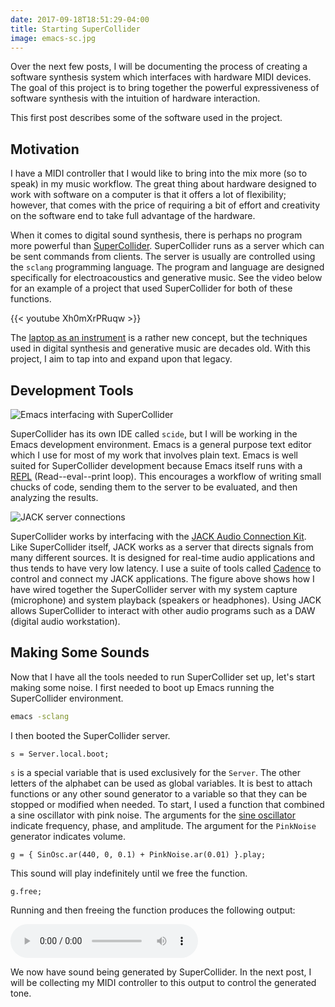 ```yaml
---
date: 2017-09-18T18:51:29-04:00
title: Starting SuperCollider
image: emacs-sc.jpg
---
```


Over the next few posts, I will be documenting the process of creating
a software synthesis system which interfaces with hardware MIDI
devices. The goal of this project is to bring together the powerful
expressiveness of software synthesis with the intuition of hardware
interaction.

This first post describes some of the software used in the
project.

Motivation
----------

I have a MIDI controller that I would like to bring into the mix more
(so to speak) in my music workflow. The great thing about hardware
designed to work with software on a computer is that it offers a lot
of flexibility; however, that comes with the price of requiring a bit
of effort and creativity on the software end to take full advantage of
the hardware.

When it comes to digital sound synthesis, there is perhaps no program
more powerful than [SuperCollider](http://supercollider.github.io/).
SuperCollider runs as a server which can be sent commands from
clients. The server is usually are controlled using the `sclang`
programming language. The program and language are designed specifically
for electroacoustics and generative music. See the video below for an
example of a project that used SuperCollider for both of these functions.

{{< youtube Xh0mXrPRuqw >}}

The
[laptop as an instrument](https://www.jstor.org/stable/42578951?seq=1)
is a rather new concept, but the techniques used in digital synthesis
and generative music are decades old. With this project, I aim to tap
into and expand upon that legacy.

Development Tools
-----------------

![Emacs interfacing with SuperCollider](/images/emacs-sc.jpg)

SuperCollider has its own IDE called `scide`, but I will be working in
the Emacs development environment. Emacs is a general purpose text
editor which I use for most of my work that involves plain text.
Emacs is well suited for SuperCollider development because Emacs
itself runs with
a
[REPL](https://en.wikipedia.org/wiki/Read%E2%80%93eval%E2%80%93print_loop) (Read--eval--print
loop). This encourages a workflow of writing small chucks of code,
sending them to the server to be evaluated, and then analyzing the
results.

![JACK server connections](/images/jack-cadence.jpg)

SuperCollider works by interfacing with
the [JACK Audio Connection Kit](http://jackaudio.org/). Like
SuperCollider itself, JACK works as a server that directs signals from
many different sources. It is designed for real-time audio
applications and thus tends to have very low latency. I use a suite of
tools
called [Cadence](http://kxstudio.linuxaudio.org/Applications:Cadence)
to control and connect my JACK applications. The figure above shows
how I have wired together the SuperCollider server with my system
capture (microphone) and system playback (speakers or headphones).
Using JACK allows SuperCollider to interact with other audio
programs such as a DAW (digital audio workstation).

Making Some Sounds
------------------

Now that I have all the tools needed to run SuperCollider set up,
let's start making some noise. I first needed to boot up Emacs running
the SuperCollider environment.

```sh
emacs -sclang
```

I then booted the SuperCollider server.

```sc
s = Server.local.boot;
```

`s` is a special variable that is used exclusively for the `Server`.
The other letters of the alphabet can be used as global variables.  It
is best to attach functions or any other sound generator to a variable
so that they can be stopped or modified when needed. To start, I used
a function that combined a sine oscillator with pink noise. The
arguments for
the [sine oscillator](http://doc.sccode.org/Classes/SinOsc.html)
indicate frequency, phase, and amplitude. The argument for the
`PinkNoise` generator indicates volume.

```sc
g = { SinOsc.ar(440, 0, 0.1) + PinkNoise.ar(0.01) }.play;
```

This sound will play indefinitely until we free the function.

```
g.free;
```

Running and then freeing the function produces the following output:

<script>
var Oscilloscope=function(){"use strict";var t=function(t,i){if(void 0===i&&(i={}),!(t instanceof window.AudioNode))throw new Error("Oscilloscope source must be an AudioNode");t instanceof window.AnalyserNode?this.analyser=t:(this.analyser=t.context.createAnalyser(),t.connect(this.analyser)),i.fftSize&&(this.analyser.fftSize=i.fftSize),this.timeDomain=new Uint8Array(this.analyser.frequencyBinCount),this.drawRequest=0};return t.prototype.animate=function(t,i,e,a,n){var s=this;if(this.drawRequest)throw new Error("Oscilloscope animation is already running");this.ctx=t;var o=function(){t.clearRect(0,0,t.canvas.width,t.canvas.height),s.draw(t,i,e,a,n),s.drawRequest=window.requestAnimationFrame(o)};o()},t.prototype.stop=function(){window.cancelAnimationFrame(this.drawRequest),this.drawRequest=0,this.ctx.clearRect(0,0,this.ctx.canvas.width,this.ctx.canvas.height)},t.prototype.draw=function(t,i,e,a,n){var s=this;i=i||0,e=e||0,a=a||t.canvas.width-i,n=n||t.canvas.height-e,this.analyser.getByteTimeDomainData(this.timeDomain);var o=a/this.timeDomain.length;t.beginPath();for(var r=0;r<this.timeDomain.length;r+=2){var c=i+r*o,h=e+n*(s.timeDomain[r]/256);t.lineTo(c,h)}t.stroke()},t}();
</script>



<audio src="/audio/startingsc.mp3" controls id="sinaudio">
</audio>
<style>
canvas {
  width: 100%;
  height: 100px;
}
</style>

<script>
var audioContext = new window.AudioContext()
var canvas = document.createElement('canvas')
// setup audio element
var audioElement = document.getElementById('sinaudio')
audioElement.before(canvas)
// create source from html5 audio element
var source = audioContext.createMediaElementSource(audioElement)
// attach oscilloscope
var scope = new Oscilloscope(source)
// reconnect audio output to speakers
source.connect(audioContext.destination)
// customize drawing options
var ctx = canvas.getContext('2d')
ctx.lineWidth = 2
ctx.strokeStyle = '#000'
// start default animation loop
scope.animate(ctx)
</script>

We now have sound being generated by SuperCollider. In the
next post, I will be collecting my MIDI controller to this
output to control the generated tone.
